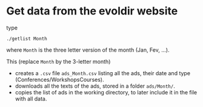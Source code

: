 
# Get data from the evoldir website

type
```
./getlist Month
```
where `Month` is the three letter version of the month (Jan, Fev, ...). 

This (replace `Month` by the 3-letter month)
- creates a `.csv` file `ads_Month.csv` listing all the ads, their date and type (Conferences/WorkshopsCourses).
- downloads all the texts of the ads, stored in a folder `ads/Month/`.
- copies the list of ads in the working directory, to later include it in the file with all data.



